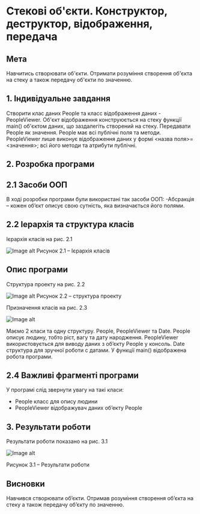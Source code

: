 # Стекові об'єкти. Конструктор, деструктор, відображення, передача
 
## Мета 
 
Навчитись створювати об'єкти. Отримати розуміння створення об'єкта на стеку а також передачу об'єкти по значенню.
 
## 1. Індивідуальне завдання 
 
Створити клас даних People та класс відображення даних - PeopleViewer. Об'єкт відображення конструюється на стеку функції main() об'єктом даних, що заздалегіть створений на стеку. Передавати People як значення. People має всі публічні поля та методи. PeopleViewer лише виконує відображення даних у формі <назва поля>=<значення>; всі його методи та атрибути публічні. 
## 2. Розробка програми 
## 2.1 Засоби ООП
В ході розробки програми були використані так засоби ООП:
   -Абсракція – кожен об’єкт описує свою сутність, яка визначається його полями.
## 2.2 Іерархія та структура класів
Ієрархія класів на рис. 2.1

![Image alt](https://github.com/shazhko-artem/app1/raw/master/image1.png)
Рисунок 2.1 – Ієрархія класів

## Опис програми
Структура проекту на рис. 2.2

![Image alt](https://github.com/shazhko-artem/app1/raw/master/image2.png)
 Рисунок 2.2 – структура проекту
 
 Призначення класів на рис. 2.3

![Image alt](https://github.com/shazhko-artem/app1/raw/master/image3.png)
 
 Маємо 2 класи та одну структуру. People, PeopleViewer та Date. People описує людину, тобто ріст, вагу та дату народження. PeopleViewer використовується для виводу даних з об’єкту People у консоль. Date структура для зручної роботи с датами. У функції main() відображена робота програми.
 
 ## 2.4 Важливі фрагменті програми
 У програмі слід звернути увагу на такі класи:
  - People класс для опису людини
  - PeopleViewer відображувач даних об’екту People
  
  ## 3. Результати роботи
  Результати роботи показано на рис. 3.1
  
![Image alt](https://github.com/shazhko-artem/app1/raw/master/image4.png)

  Рисунок 3.1 – Результати роботи
  
  ## Висновки
  Навчився створювати об’єкти. Отримав розуміння створення об’єкта на стеку а також передачу об’єкту по значенню.
